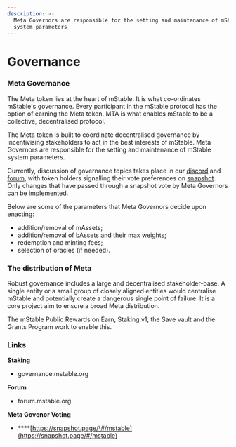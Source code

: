 ```yaml
---
description: >-
  Meta Governors are responsible for the setting and maintenance of mStable
  system parameters
---
```


# Governance

### Meta Governance

The Meta token lies at the heart of mStable. It is what co-ordinates mStable's governance. Every participant in the mStable protocol has the option of earning the Meta token. MTA is what enables mStable to be a collective, decentralised protocol.

The Meta token is built to coordinate decentralised governance by incentivising stakeholders to act in the best interests of mStable. Meta Governors are responsible for the setting and maintenance of mStable system parameters.

Currently, discussion of governance topics takes place in our [discord](https://discord.com/invite/pgCVG7e) and [forum](https://forum.mstable.org/), with token holders signalling their vote preferences on [snapshot](https://snapshot.page/#/mstable). Only changes that have passed through a snapshot vote by Meta Governors can be implemented.

Below are some of the parameters that Meta Governors decide upon enacting:

* addition/removal of mAssets;
* addition/removal of bAssets and their max weights;
* redemption and minting fees;
* selection of oracles \(if needed\).

### The d**istribution of Meta**

Robust governance includes a large and decentralised stakeholder-base. A single entity or a small group of closely aligned entities would centralise mStable and potentially create a dangerous single point of failure. It is a core project aim to ensure a broad Meta distribution.

The mStable Public Rewards on Earn, Staking v1, the Save vault and the Grants Program work to enable this.

### **Links** 

**Staking** 

* governance.mstable.org 

**Forum**

* forum.mstable.org

**Meta Govenor Voting** 

* \*\*\*\*[https://snapshot.page/\#/mstable](https://snapshot.page/#/mstable)





